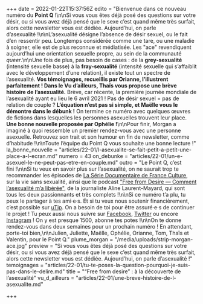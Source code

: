 +++
date = 2022-01-22T15:37:56Z
edito = "Bienvenue dans ce nouveau numéro du **Point Q**&nbsp;!\n\nSi vous vous êtes déjà posé des questions sur votre désir, ou si vous avez déjà pensé que le sexe c’est quand même très surfait, alors cette newsletter vous est dédiée. Aujourd’hui, on parle d’asexualité&nbsp;!\n\nL’asexualité désigne l’absence de désir sexuel, ou le fait d’en ressentir peu. Longtemps considérée comme une tare, ou une maladie à soigner, elle est de plus reconnue et médiatisée. Les \"ace\" revendiquent aujourd’hui une orientation sexuelle propre, au sein de la communauté _queer_.\n\nUne fois de plus, pas besoin de cases&nbsp;: de la **grey-sexualité** (intensité sexuelle basse) à la **fray-sexualité** (intensité sexuelle qui s’affaiblit avec le développement d’une relation), il existe tout un spectre de l’asexualité. **Vos témoignages, recueillis par Orianne, l’illustrent parfaitement&nbsp;! Dans le Vu d’ailleurs, Thaïs vous propose une brève histoire de l’asexualité.** Brève, car récente, la première journée mondiale de l’asexualité ayant eu lieu le 6 avril 2021&nbsp;! Pas de désir sexuel = pas de relation de couple&nbsp;? **L’équation n’est pas si simple, et Maëlle vous le démontre dans le débunk&nbsp;!** On termine ce numéro avec quelques œuvres de fictions dans lesquelles les personnes asexuelles trouvent leur place. **Une bonne nouvelle proposée par Ophélie&nbsp;!**\n\nPour finir, Morgan a imaginé à quoi ressemble un premier rendez-vous avec une personne asexuelle. Retrouvez son trait et son humour en fin de newsletter, comme d’habitude&nbsp;!\n\nToute l’équipe du Point Q vous souhaite une bonne lecture&nbsp;!"
la_bonne_nouvelle = "articles/22-01/l-asexualite-se-fait-petit-a-petit-une-place-a-l-ecran.md"
numero = 43
on_debunke = "articles/22-01/un-e-asexuel-le-ne-peut-pas-etre-en-couple.md"
outro = "Le Point Q, c’est fini&nbsp;!\n\nSi tu veux en savoir plus sur l’asexualité, on ne saurait trop te recommander les épisodes de [La Série Documentaire de France Culture](https://www.franceculture.fr/emissions/series/survivre-sans-sexe), sur la vie sans sexualité, ainsi que le podcast [\"Free from Desire&nbsp;&mdash;&nbsp;Comment l’asexualité m’a libérée\"](https://podcasts.apple.com/fr/podcast/free-from-desire-comment-lasexualit%C3%A9-ma-lib%C3%A9r%C3%A9e/id1521266257), de la journaliste Aline Laurent-Mayard, qui sont tous les deux passionnants et très complets&nbsp;!\n\nSi ce numéro t’a plu, tu peux le partager à tes ami·e·s. Et si tu veux nous soutenir financièrement, c’est possible sur [uTip](https://www.utip.io/lepointq). On a besoin de toi pour être assuré·e·s de continuer le projet&nbsp;! Tu peux aussi nous suivre sur [Facebook](https://www.facebook.com/lepointq.news/), [Twitter](https://twitter.com/LePointQ) ou encore [Instagram](https://www.instagram.com/lepoint.q/?hl=fr)&nbsp;! On y est presque 1500, abonne tes potes&nbsp;!\n\nOn te donne rendez-vous dans deux semaines pour un prochain numéro&nbsp;! En attendant, porte-toi bien,\n\nJulien, Juliette, Maëlle, Ophélie, Orianne, Tom, Thaïs et Valentin, pour le Point Q."
plume_morgan = "/media/uploads/strip-morgan-ace.jpg"
preview = "Si vous vous êtes déjà posé des questions sur votre désir, ou si vous avez déjà pensé que le sexe c’est quand même très surfait, alors cette newsletter vous est dédiée. Aujourd’hui, on parle d’asexualité&nbsp;!"
temoignages = "articles/22-01/tu-te-poses-la-question-pourquoi-je-suis-pas-dans-le-delire.md"
title = "&ldquo;Free from desire&rdquo;&nbsp;: à la découverte de l’asexualité"
vu_d_ailleurs = "articles/22-01/une-breve-histoire-de-l-asexualite.md"

+++
